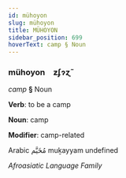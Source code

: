 ```yaml
---
id: mühoyon
slug: mühoyon
title: MÜHOYON
sidebar_position: 699
hoverText: camp § Noun
---
```


### mühoyon&emsp;<span kind="abugida">ƶʄɂɀ̃</span>

*camp* **§** Noun

**Verb**: to be a camp

**Noun**: camp

**Modifier**: camp-related

Arabic مُخَيَّم muḵayyam undefined

*Afroasiatic Language Family*